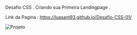 Desafio CSS . Criando sua Primeira Landingpage . 

Link da Pagina : https://luasant93.github.io/Desafio-CSS-01/




![Projeto](https://user-images.githubusercontent.com/55519539/183538055-6cce606c-7d1d-4d15-a4be-ffeb5b37c956.png)
